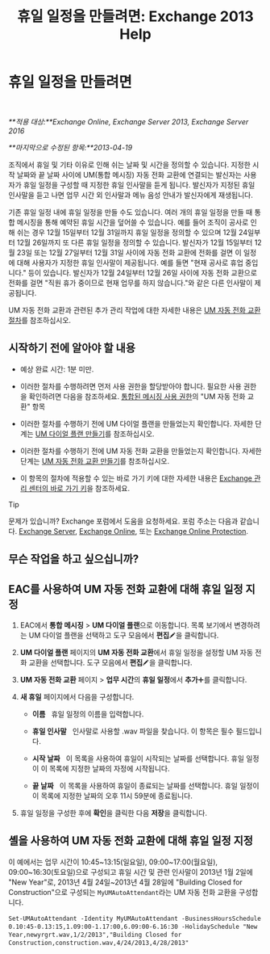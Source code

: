 ﻿---
title: '휴일 일정을 만들려면: Exchange 2013 Help'
TOCTitle: 휴일 일정을 만들려면
ms:assetid: 0c5c51e4-5b51-451b-ab93-2cebf644dc96
ms:mtpsurl: https://technet.microsoft.com/ko-kr/library/Bb266921(v=EXCHG.150)
ms:contentKeyID: 50482455
ms.date: 05/22/2018
mtps_version: v=EXCHG.150
ms.translationtype: MT
---

# 휴일 일정을 만들려면

 

_**적용 대상:**Exchange Online, Exchange Server 2013, Exchange Server 2016_

_**마지막으로 수정된 항목:**2013-04-19_

조직에서 휴일 및 기타 이유로 인해 쉬는 날짜 및 시간을 정의할 수 있습니다. 지정한 시작 날짜와 끝 날짜 사이에 UM(통합 메시징) 자동 전화 교환에 연결되는 발신자는 사용자가 휴일 일정을 구성할 때 지정한 휴일 인사말을 듣게 됩니다. 발신자가 지정된 휴일 인사말을 듣고 나면 업무 시간 외 인사말과 메뉴 음성 안내가 발신자에게 재생됩니다.

기존 휴일 일정 내에 휴일 일정을 만들 수도 있습니다. 여러 개의 휴일 일정을 만들 때 통합 메시징을 통해 예약된 휴일 시간을 덮어쓸 수 있습니다. 예를 들어 조직이 공사로 인해 쉬는 경우 12월 15일부터 12월 31일까지 휴일 일정을 정의할 수 있으며 12월 24일부터 12월 26일까지 또 다른 휴일 일정을 정의할 수 있습니다. 발신자가 12월 15일부터 12월 23일 또는 12월 27일부터 12월 31일 사이에 자동 전화 교환에 전화를 걸면 이 일정에 대해 사용자가 지정한 휴일 인사말이 제공됩니다. 예를 들면 "현재 공사로 휴업 중입니다." 등이 있습니다. 발신자가 12월 24일부터 12월 26일 사이에 자동 전화 교환으로 전화를 걸면 "직원 휴가 중이므로 현재 업무를 하지 않습니다."와 같은 다른 인사말이 제공됩니다.

UM 자동 전화 교환과 관련된 추가 관리 작업에 대한 자세한 내용은 [UM 자동 전화 교환 절차](um-auto-attendant-procedures-exchange-2013-help.md)를 참조하십시오.

## 시작하기 전에 알아야 할 내용

  - 예상 완료 시간: 1분 미만.

  - 이러한 절차를 수행하려면 먼저 사용 권한을 할당받아야 합니다. 필요한 사용 권한을 확인하려면 다음을 참조하세요. [통합된 메시징 사용 권한](unified-messaging-permissions-exchange-2013-help.md)의 "UM 자동 전화 교환" 항목

  - 이러한 절차를 수행하기 전에 UM 다이얼 플랜을 만들었는지 확인합니다. 자세한 단계는 [UM 다이얼 플랜 만들기](create-a-um-dial-plan-exchange-2013-help.md)를 참조하십시오.

  - 이러한 절차를 수행하기 전에 UM 자동 전화 교환을 만들었는지 확인합니다. 자세한 단계는 [UM 자동 전화 교환 만들기](create-a-um-auto-attendant-exchange-2013-help.md)를 참조하십시오.

  - 이 항목의 절차에 적용할 수 있는 바로 가기 키에 대한 자세한 내용은 [Exchange 관리 센터의 바로 가기 키](keyboard-shortcuts-in-the-exchange-admin-center-exchange-online-protection-help.md)을 참조하세요.


> [!TIP]
> 문제가 있습니까? Exchange 포럼에서 도움을 요청하세요. 포럼 주소는 다음과 같습니다. <A href="https://go.microsoft.com/fwlink/p/?linkid=60612">Exchange Server</A>, <A href="https://go.microsoft.com/fwlink/p/?linkid=267542">Exchange Online</A>, 또는 <A href="https://go.microsoft.com/fwlink/p/?linkid=285351">Exchange Online Protection</A>.



## 무슨 작업을 하고 싶으십니까?

## EAC를 사용하여 UM 자동 전화 교환에 대해 휴일 일정 지정

1.  EAC에서 **통합 메시징** \> **UM 다이얼 플랜**으로 이동합니다. 목록 보기에서 변경하려는 UM 다이얼 플랜을 선택하고 도구 모음에서 **편집**![편집 아이콘](images/JJ218640.6f53ccb2-1f13-4c02-bea0-30690e6ea71d(EXCHG.150).gif "편집 아이콘")을 클릭합니다.

2.  **UM 다이얼 플랜** 페이지의 **UM 자동 전화 교환**에서 휴일 일정을 설정할 UM 자동 전화 교환을 선택합니다. 도구 모음에서 **편집**![편집 아이콘](images/JJ218640.6f53ccb2-1f13-4c02-bea0-30690e6ea71d(EXCHG.150).gif "편집 아이콘")을 클릭합니다.

3.  **UM 자동 전화 교환** 페이지 \> **업무 시간**의 **휴일 일정**에서 **추가**![아이콘 추가](images/JJ218640.c1e75329-d6d7-4073-a27d-498590bbb558(EXCHG.150).gif "아이콘 추가")를 클릭합니다.

4.  **새 휴일** 페이지에서 다음을 구성합니다.
    
      - **이름**   휴일 일정의 이름을 입력합니다.
    
      - **휴일 인사말**   인사말로 사용할 .wav 파일을 찾습니다. 이 항목은 필수 필드입니다.
    
      - **시작 날짜**   이 목록을 사용하여 휴일이 시작되는 날짜를 선택합니다. 휴일 일정이 이 목록에 지정한 날짜의 자정에 시작됩니다.
    
      - **끝 날짜**   이 목록을 사용하여 휴일이 종료되는 날짜를 선택합니다. 휴일 일정이 이 목록에 지정한 날짜의 오후 11시 59분에 종료됩니다.

5.  휴일 일정을 구성한 후에 **확인**을 클릭한 다음 **저장**을 클릭합니다.

## 셸을 사용하여 UM 자동 전화 교환에 대해 휴일 일정 지정

이 예에서는 업무 시간이 10:45~13:15(일요일), 09:00~17:00(월요일), 09:00~16:30(토요일)으로 구성되고 휴일 시간 및 관련 인사말이 2013년 1월 2일에 "New Year"로, 2013년 4월 24일~2013년 4월 28일에 "Building Closed for Construction"으로 구성되는 `MyUMAutoAttendant`라는 UM 자동 전화 교환을 구성합니다.

    Set-UMAutoAttendant -Identity MyUMAutoAttendant -BusinessHoursSchedule 0.10:45-0.13:15,1.09:00-1.17:00,6.09:00-6.16:30 -HolidaySchedule "New Year,newyrgrt.wav,1/2/2013","Building Closed for Construction,construction.wav,4/24/2013,4/28/2013"

